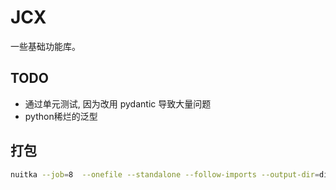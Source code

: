 # JCX

一些基础功能库。

## TODO

- 通过单元测试, 因为改用 pydantic 导致大量问题
- python稀烂的泛型


## 打包

```bash
nuitka --job=8  --onefile --standalone --follow-imports --output-dir=dist src/jcx/bin/cx_task.py
```

